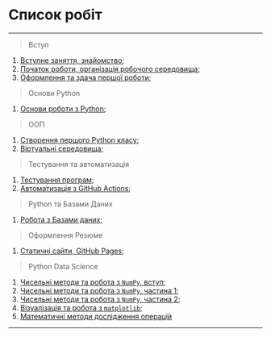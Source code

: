 # Список робіт
---

> Вступ

1. [Вступне заняття, знайомство](./00_intro/README.md);
1. [Початок роботи, організація робочого середовища](./01_first_lesson/README.md);
1. [Оформлення та здача першої роботи](./03_results_formatting/README.md);

> Основи Python 

1. [Основи роботи з Python](./04_python_basics/README.md);

> ООП

1. [Створення першого Python класу](./05_OOP_first_class/README.md);
1. [Віртуальні середовища](./06_python_virtualenvs/README.md);

> Тестування та автоматизація

1. [Тестування програм](./07_testing/README.md);
1. [Автоматизація з GitHub Actions](./08_github_actions/README.md);

> Python та Базами Даних 

1. [Робота з Базами даних](./09_databases/README.md);

> Оформлення Резюме

1. [Статичні сайти, GitHub Pages](./10_github_pages/README.md);

> Python Data Science 

1. [Чисельні методи та робота з `NumPy`, вступ](./11_numpy_basics/README.md);
1. [Чисельні методи та робота з `NumPy`, частина 1](./11_numpy_basics/11_numpy_1.md);
1. [Чисельні методи та робота з `NumPy`, частина 2](./11_numpy_basics/11_numpy_2.md);
1. [Візуалізація та робота з `matplotlib`](./12_matplotlib_basics/README.md);
1. [Математичні методи дослідження операцій](./13_linear_programming/README.md)

---
